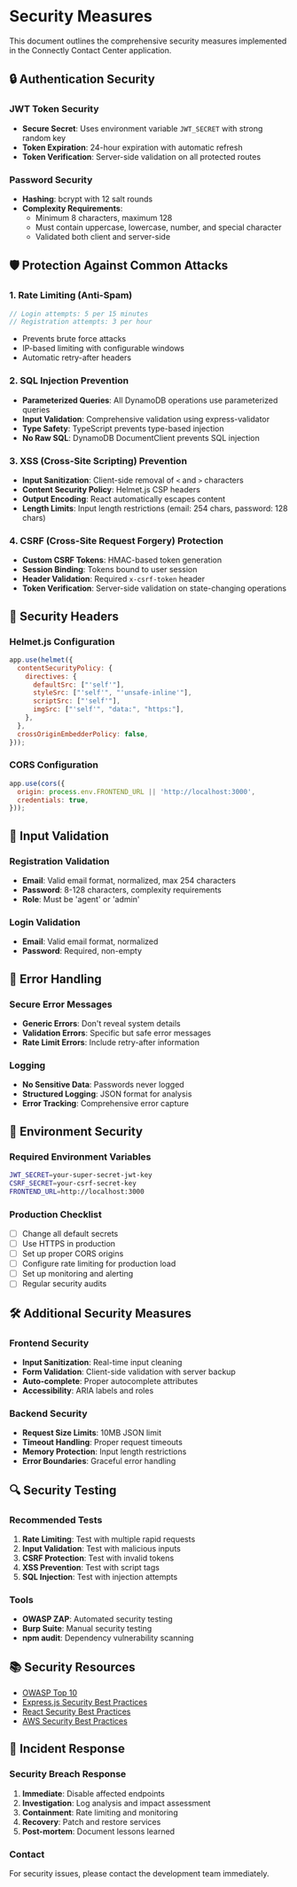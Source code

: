 # Security Measures

This document outlines the comprehensive security measures implemented in the Connectly Contact Center application.

## 🔒 Authentication Security

### JWT Token Security
- **Secure Secret**: Uses environment variable `JWT_SECRET` with strong random key
- **Token Expiration**: 24-hour expiration with automatic refresh
- **Token Verification**: Server-side validation on all protected routes

### Password Security
- **Hashing**: bcrypt with 12 salt rounds
- **Complexity Requirements**:
  - Minimum 8 characters, maximum 128
  - Must contain uppercase, lowercase, number, and special character
  - Validated both client and server-side

## 🛡️ Protection Against Common Attacks

### 1. **Rate Limiting (Anti-Spam)**
```javascript
// Login attempts: 5 per 15 minutes
// Registration attempts: 3 per hour
```
- Prevents brute force attacks
- IP-based limiting with configurable windows
- Automatic retry-after headers

### 2. **SQL Injection Prevention**
- **Parameterized Queries**: All DynamoDB operations use parameterized queries
- **Input Validation**: Comprehensive validation using express-validator
- **Type Safety**: TypeScript prevents type-based injection
- **No Raw SQL**: DynamoDB DocumentClient prevents SQL injection

### 3. **XSS (Cross-Site Scripting) Prevention**
- **Input Sanitization**: Client-side removal of `<` and `>` characters
- **Content Security Policy**: Helmet.js CSP headers
- **Output Encoding**: React automatically escapes content
- **Length Limits**: Input length restrictions (email: 254 chars, password: 128 chars)

### 4. **CSRF (Cross-Site Request Forgery) Protection**
- **Custom CSRF Tokens**: HMAC-based token generation
- **Session Binding**: Tokens bound to user session
- **Header Validation**: Required `x-csrf-token` header
- **Token Verification**: Server-side validation on state-changing operations

## 🔧 Security Headers

### Helmet.js Configuration
```javascript
app.use(helmet({
  contentSecurityPolicy: {
    directives: {
      defaultSrc: ["'self'"],
      styleSrc: ["'self'", "'unsafe-inline'"],
      scriptSrc: ["'self'"],
      imgSrc: ["'self'", "data:", "https:"],
    },
  },
  crossOriginEmbedderPolicy: false,
}));
```

### CORS Configuration
```javascript
app.use(cors({
  origin: process.env.FRONTEND_URL || 'http://localhost:3000',
  credentials: true,
}));
```

## 📝 Input Validation

### Registration Validation
- **Email**: Valid email format, normalized, max 254 characters
- **Password**: 8-128 characters, complexity requirements
- **Role**: Must be 'agent' or 'admin'

### Login Validation
- **Email**: Valid email format, normalized
- **Password**: Required, non-empty

## 🚫 Error Handling

### Secure Error Messages
- **Generic Errors**: Don't reveal system details
- **Validation Errors**: Specific but safe error messages
- **Rate Limit Errors**: Include retry-after information

### Logging
- **No Sensitive Data**: Passwords never logged
- **Structured Logging**: JSON format for analysis
- **Error Tracking**: Comprehensive error capture

## 🔐 Environment Security

### Required Environment Variables
```bash
JWT_SECRET=your-super-secret-jwt-key
CSRF_SECRET=your-csrf-secret-key
FRONTEND_URL=http://localhost:3000
```

### Production Checklist
- [ ] Change all default secrets
- [ ] Use HTTPS in production
- [ ] Set up proper CORS origins
- [ ] Configure rate limiting for production load
- [ ] Set up monitoring and alerting
- [ ] Regular security audits

## 🛠️ Additional Security Measures

### Frontend Security
- **Input Sanitization**: Real-time input cleaning
- **Form Validation**: Client-side validation with server backup
- **Auto-complete**: Proper autocomplete attributes
- **Accessibility**: ARIA labels and roles

### Backend Security
- **Request Size Limits**: 10MB JSON limit
- **Timeout Handling**: Proper request timeouts
- **Memory Protection**: Input length restrictions
- **Error Boundaries**: Graceful error handling

## 🔍 Security Testing

### Recommended Tests
1. **Rate Limiting**: Test with multiple rapid requests
2. **Input Validation**: Test with malicious inputs
3. **CSRF Protection**: Test with invalid tokens
4. **XSS Prevention**: Test with script tags
5. **SQL Injection**: Test with injection attempts

### Tools
- **OWASP ZAP**: Automated security testing
- **Burp Suite**: Manual security testing
- **npm audit**: Dependency vulnerability scanning

## 📚 Security Resources

- [OWASP Top 10](https://owasp.org/www-project-top-ten/)
- [Express.js Security Best Practices](https://expressjs.com/en/advanced/best-practices-security.html)
- [React Security Best Practices](https://reactjs.org/docs/security.html)
- [AWS Security Best Practices](https://aws.amazon.com/security/security-learning/)

## 🚨 Incident Response

### Security Breach Response
1. **Immediate**: Disable affected endpoints
2. **Investigation**: Log analysis and impact assessment
3. **Containment**: Rate limiting and monitoring
4. **Recovery**: Patch and restore services
5. **Post-mortem**: Document lessons learned

### Contact
For security issues, please contact the development team immediately. 